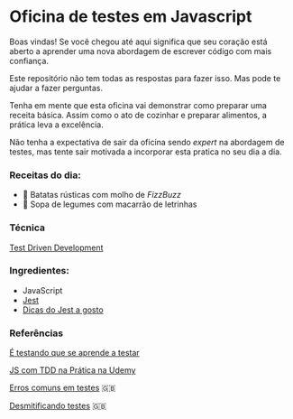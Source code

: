 # Oficina de testes em Javascript

Boas vindas!
Se você chegou até aqui significa que seu coração está aberto a aprender uma nova abordagem de escrever código com mais confiança.

Este repositório não tem todas as respostas para fazer isso. Mas pode te ajudar a fazer perguntas.

Tenha em mente que esta oficina vai demonstrar como preparar uma receita básica. Assim como o ato de cozinhar e preparar alimentos, a prática leva a excelência. 

Não tenha a expectativa de sair da oficina sendo _expert_ na abordagem de testes, mas tente sair motivada a incorporar esta pratica no seu dia a dia.

### Receitas do dia:
- 🍠 Batatas rústicas com molho de _FizzBuzz_
- 🍲 Sopa de legumes com macarrão de letrinhas

### Técnica
[Test Driven Development](https://pt.wikipedia.org/wiki/Test-driven_development)

### Ingredientes:

- JavaScript
- [Jest](https://jestjs.io/en/)
- [Dicas do Jest a gosto](https://devhints.io/jest)


### Referências

[É testando que se aprende a testar](https://medium.com/@carlosmaniero/%C3%A9-testando-que-se-aprende-a-testar-19903d234cae)

[JS com TDD na Prática na Udemy](https://willianjusten.com.br/js-com-tdd-na-pratica-na-udemy/)

[Erros comuns em testes](https://kentcdodds.com/blog/common-testing-mistakes) 🇬🇧

[Desmitificando testes](https://kentcdodds.com/blog/demystifying-testing) 🇬🇧
